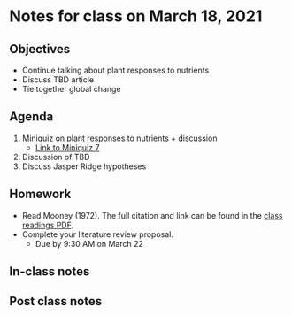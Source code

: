 # Notes for class on March 18, 2021

## Objectives
- Continue talking about plant responses to nutrients
- Discuss TBD article
- Tie together global change

## Agenda
1. Miniquiz on plant responses to nutrients + discussion
	- [Link to Miniquiz 7](../MiniQuizzes/miniquiz7_03.18.2021.md)
2. Discussion of TBD
3. Discuss Jasper Ridge hypotheses

## Homework
- Read Mooney (1972). The full citation and link can be found in the 
[class readings PDF](../Readings/readings_ecophys_sp2021.pdf).
- Complete your literature review proposal.
	- Due by 9:30 AM on March 22

## In-class notes

## Post class notes

